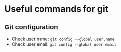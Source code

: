 # Useful commands for git

## Git configuration

- Check user name: `git config --global user.name`
- Check user email: `git config --global user.email`